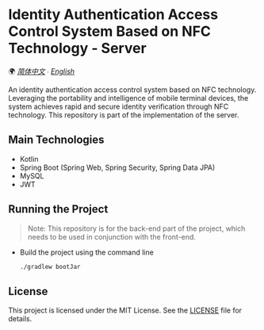 # Identity Authentication Access Control System Based on NFC Technology - Server

🌍 *[简体中文](README.md) ∙ [English](README-EN.md)*

An identity authentication access control system based on NFC technology. Leveraging the portability and intelligence of mobile terminal devices, the system achieves rapid and secure identity verification through NFC technology. This repository is part of the implementation of the server.

## Main Technologies

- Kotlin
- Spring Boot (Spring Web, Spring Security, Spring Data JPA)
- MySQL
- JWT

## Running the Project

> Note: This repository is for the back-end part of the project, which needs to be used in conjunction with the front-end.

- Build the project using the command line

    ```bash
    ./gradlew bootJar
    ```

## License

This project is licensed under the MIT License. See the [LICENSE](LICENSE.md) file for details.
